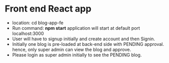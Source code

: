 
Front end React app
===================

 - location: cd blog-app-fe
 - Run command: **npm start**   application will start at default port localhost:3000
 - User will have to signup initially and create account and then Signin.
 - Initially one blog is pre-loaded at back-end side with PENDING approval. hence, only super admin can view the blog and approve.
 - Please login as super admin initially to see the PENDING blog.
